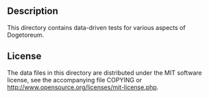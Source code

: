 Description
------------

This directory contains data-driven tests for various aspects of Dogetoreum.

License
--------

The data files in this directory are distributed under the MIT software
license, see the accompanying file COPYING or
http://www.opensource.org/licenses/mit-license.php.


